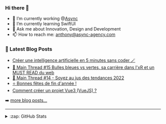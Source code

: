 ### Hi there 👋

<!--
**Akhu/Akhu** is a ✨ _special_ ✨ repository because its `README.md` (this file) appears on your GitHub profile.
-->
- 🔭 I’m currently working @[Async](https://async-agency.com) 
- 🌱 I’m currently learning SwiftUI
- 💬 Ask me about Innovation, Design and Development
- 📫 How to reach me: anthony@async-agency.com 

### 📕 Latest Blog Posts

<!-- BLOG-POST-LIST:START -->
- [Créer une intelligence artificielle en 5 minutes sans coder 🪄](https://blog.async-agency.com/creer-une-intelligence-artificielle-en-5-minutes/)
- [💬 Main Thread #15 Bulles bleues vs vertes, sa carrière dans l&#39;xR et un MUST READ du web](https://blog.async-agency.com/main-thread-15/)
- [🔮 Main Thread #14 - Soyez au jus des tendances 2022](https://blog.async-agency.com/main-thread-14-soyez-au-jus-des-tendances-2022/)
- [⭐️ Bonnes fêtes de fin d&#39;année !](https://blog.async-agency.com/bonnes-fetes-de-fin-dannee/)
- [Comment créer un projet Vue3 &lpar;VueJS&rpar; ?](https://blog.async-agency.com/comment-creer-un-projet-vuejs-3/)
<!-- BLOG-POST-LIST:END -->

➡️ [more blog posts...](https://blog.async-agency.com)

---

<details>
  <summary>:zap: GitHub Stats</summary>

  <img align="left" alt="Anthony's GitHub Stats" src="https://github-readme-stats.codestackr.vercel.app/api?username=Akhu&show_icons=true&hide_border=true" />

</details>


[website]: https://async-agency.com
[blog]: https://blog.async-agency.com
[twitter]: https://twitter.com/anthokhun
[linkedin]: https://www.linkedin.com/in/anthodacruz/

